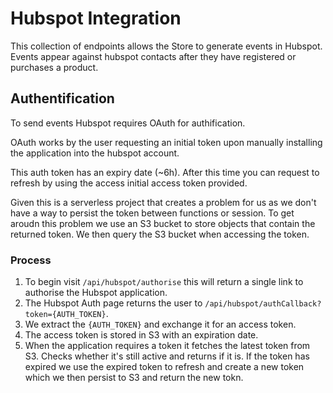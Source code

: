 # Hubspot Integration
This collection of endpoints allows the Store to generate events in Hubspot.
Events appear against hubspot contacts after they have registered or purchases a product. 

## Authentification
To send events Hubspot requires OAuth for authification.

OAuth works by the user requesting an initial token upon manually installing the application into the hubspot account.

This auth token has an expiry date (~6h). After this time you can request to refresh by using the access initial access token provided.

Given this is a serverless project that creates a problem for us as we don't have a way to persist the token between functions or session. To get aroudn this problem we use an S3 bucket to store objects that contain the returned token. We then query the S3 bucket when accessing the token.

### Process
1. To begin visit `/api/hubspot/authorise` this will return a single link to authorise the Hubspot application.
2. The Hubspot Auth page returns the user to `/api/hubspot/authCallback?token={AUTH_TOKEN}`. 
3. We extract the `{AUTH_TOKEN}` and exchange it for an access token.
4. The access token is stored in S3 with an expiration date.
5. When the application requires a token it fetches the latest token from S3. Checks whether it's still active and returns if it is. If the token has expired we use the expired token to refresh and create a new token which we then persist to S3 and return the new tokn.
